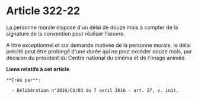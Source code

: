 # Article 322-22

La personne morale dispose d'un délai de douze mois à compter de la signature de la convention pour réaliser l'œuvre.

A titre exceptionnel et sur demande motivée de la personne morale, le délai précité peut être prolongé d'une durée qui ne
peut excéder douze mois, par décision du président du Centre national du cinéma et de l'image animée.

**Liens relatifs à cet article**

	**Créé par**:

	  - Délibération n°2016/CA/03 du 7 avril 2016 - art. 27, v. init.
